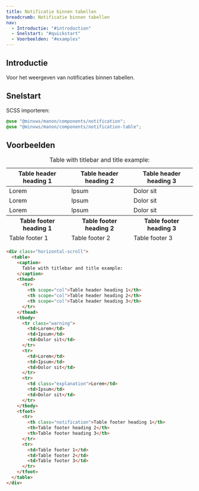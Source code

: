 ```yaml
---
title: Notificatie binnen tabellen
breadcrumb: Notificatie binnen tabellen
nav:
  - Introductie: "#introduction"
  - Snelstart: "#quickstart"
  - Voorbeelden: "#examples"
---
```


<h2 id="introduction">Introductie</h2>

Voor het weergeven van notificaties binnen tabellen.

<h2 id="quickstart">Snelstart</h2>

SCSS importeren:

```scss
@use "@minvws/manon/components/notification";
@use "@minvws/manon/components/notification-table";
```

<h2 id="examples">Voorbeelden</h2>

<div class="horizontal-scroll">
  <table>
    <caption> Table with titlebar and title example: </caption>
    <thead>
      <tr>
        <th scope="col">Table header heading 1</th>
        <th scope="col">Table header heading 2</th>
        <th scope="col">Table header heading 3</th>
      </tr>
    </thead>
    <tbody>
      <tr class="warning">
        <td>Lorem</td>
        <td>Ipsum</td>
        <td>Dolor sit</td>
      </tr>
      <tr>
        <td>Lorem</td>
        <td>Ipsum</td>
        <td>Dolor sit</td>
      </tr>
      <tr>
        <td class="explanation">Lorem</td>
        <td>Ipsum</td>
        <td>Dolor sit</td>
      </tr>
    </tbody>
    <tfoot>
      <tr>
        <th class="notification">Table footer heading 1</th>
        <th>Table footer heading 2</th>
        <th>Table footer heading 3</th>
      </tr>
      <tr>
        <td>Table footer 1</td>
        <td>Table footer 2</td>
        <td>Table footer 3</td>
      </tr>
    </tfoot>
  </table>
</div>

```html
<div class="horizontal-scroll">
  <table>
    <caption>
      Table with titlebar and title example:
    </caption>
    <thead>
      <tr>
        <th scope="col">Table header heading 1</th>
        <th scope="col">Table header heading 2</th>
        <th scope="col">Table header heading 3</th>
      </tr>
    </thead>
    <tbody>
      <tr class="warning">
        <td>Lorem</td>
        <td>Ipsum</td>
        <td>Dolor sit</td>
      </tr>
      <tr>
        <td>Lorem</td>
        <td>Ipsum</td>
        <td>Dolor sit</td>
      </tr>
      <tr>
        <td class="explanation">Lorem</td>
        <td>Ipsum</td>
        <td>Dolor sit</td>
      </tr>
    </tbody>
    <tfoot>
      <tr>
        <th class="notification">Table footer heading 1</th>
        <th>Table footer heading 2</th>
        <th>Table footer heading 3</th>
      </tr>
      <tr>
        <td>Table footer 1</td>
        <td>Table footer 2</td>
        <td>Table footer 3</td>
      </tr>
    </tfoot>
  </table>
</div>
```
